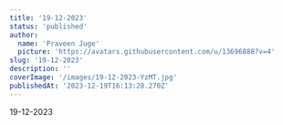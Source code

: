 ```yaml
---
title: '19-12-2023'
status: 'published'
author:
  name: 'Praveen Juge'
  picture: 'https://avatars.githubusercontent.com/u/13696888?v=4'
slug: '19-12-2023'
description: ''
coverImage: '/images/19-12-2023-YzMT.jpg'
publishedAt: '2023-12-19T16:13:28.270Z'
---
```


19-12-2023